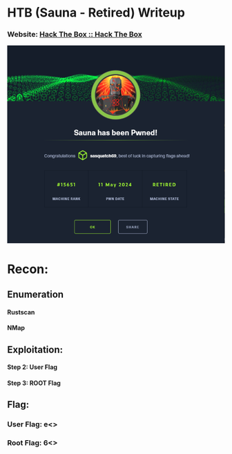 # HTB (Sauna - Retired) Writeup
### Website: [Hack The Box :: Hack The Box](https://app.hackthebox.com/machines/229)

![](https://github.com/deannreid/CTF-Writeups/blob/main/HackTheBox/Retired/Easy/Sauna/images/Pasted%20image%2020240518231146.png?raw=true)


# Recon:
## Enumeration
#### Rustscan
#### NMap

## Exploitation:
#### Step 2: User Flag

#### Step 3: ROOT Flag

## Flag: 
### User Flag: e<<Snip>>
### Root Flag: 6<<Snip>>
